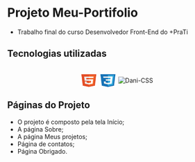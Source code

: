 # Projeto Meu-Portifolio

- Trabalho final do curso Desenvolvedor Front-End  do +PraTi

## Tecnologias utilizadas

 <div align="center" style="display: inline_block"><br>
  <img align="center" alt="Dani-HTML" height="30" width="40" src="https://raw.githubusercontent.com/devicons/devicon/master/icons/html5/html5-original.svg">
  <img align="center" alt="Dani-CSS" height="30" width="40" src="https://raw.githubusercontent.com/devicons/devicon/master/icons/css3/css3-original.svg">
  <img  align="center" alt="Dani-CSS" height="30" width="40" src="https://cdn.jsdelivr.net/gh/devicons/devicon/icons/bootstrap/bootstrap-original.svg" />                
</div>


## Páginas do Projeto

- O projeto é composto pela tela Início;
- A página Sobre;
- A página Meus projetos;
- Página de contatos;
- Página Obrigado.
